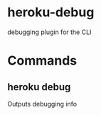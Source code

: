 heroku-debug
============

debugging plugin for the CLI

Commands
========

heroku debug
------------

Outputs debugging info
